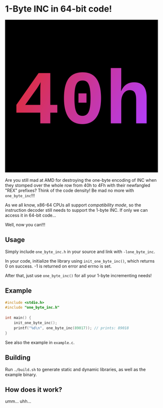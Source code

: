 # 1-Byte INC in 64-bit code!

![Logo](/logo.png)

Are you still mad at AMD for destroying the one-byte encoding of INC when they stomped over the whole row from 40h to 4Fh with their newfangled "REX" prefixes?
Think of the code density!
Be mad no more with `one_byte_inc`!!!

As we all know, x86-64 CPUs all support *compatibility mode*, so the instruction decoder still needs to support the 1-byte INC.
If only we can access it in 64-bit code...

Well, now you can!!!

## Usage

Simply include `one_byte_inc.h` in your source and link with `-lone_byte_inc`.

In your code, initialize the library using `init_one_byte_inc()`, which returns 0 on success.
-1 is returned on error and errno is set.

After that, just use `one_byte_inc()` for all your 1-byte incrementing needs!

## Example

```c
#include <stdio.h>
#include "one_byte_inc.h"

int main() {
    init_one_byte_inc();
    printf("%d\n", one_byte_inc(89017)); // prints: 89018
}
```

See also the example in `example.c`.

## Building

Run `./build.sh` to generate static and dynamic libraries, as well as the example binary.

## How does it work?

umm... uhh...

